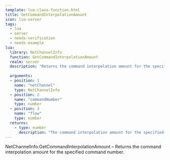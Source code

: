 ```yaml
---
template: lua-class-function.html
title: GetCommandInterpolationAmount
icon: lua-server
tags:
  - lua
  - server
  - needs-verification
  - needs-example
lua:
  library: NetChannelInfo
  function: GetCommandInterpolationAmount
  realm: server
  description: "Returns the command interpolation amount for the specified command number."
  
  arguments:
  - position: 1
    name: "netChannel"
    type: NetChannelInfo
  - position: 2
    name: "commandNumber"
    type: number
  - position: 3
    name: "flow"
    type: number
  returns:
    - type: number
      description: "The command interpolation amount for the specified command number."
---
```


<div class="lua__search__keywords">
NetChannelInfo:GetCommandInterpolationAmount &#x2013; Returns the command interpolation amount for the specified command number.
</div>
